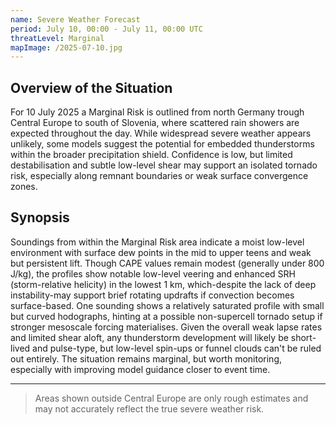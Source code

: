 ```yaml
---
name: Severe Weather Forecast
period: July 10, 00:00 - July 11, 00:00 UTC
threatLevel: Marginal
mapImage: /2025-07-10.jpg
---
```


## Overview of the Situation

For 10 July 2025 a Marginal Risk is outlined from north Germany trough Central Europe to south of Slovenia, where scattered rain showers are expected
throughout the day. While widespread severe weather appears unlikely, some models suggest the potential for embedded thunderstorms within the broader
precipitation shield. Confidence is low, but limited destabilisation and subtle low-level shear may support an isolated tornado risk, especially along remnant boundaries or weak surface convergence zones.

## Synopsis

Soundings from within the Marginal Risk area indicate a moist low-level environment with surface dew points in the mid to upper teens and weak but
persistent lift. Though CAPE values remain modest (generally under 800 J/kg), the profiles show notable low-level veering and enhanced SRH (storm-relative
helicity) in the lowest 1 km, which-despite the lack of deep instability-may support brief rotating updrafts if convection becomes surface-based. One
sounding shows a relatively saturated profile with small but curved hodographs, hinting at a possible non-supercell tornado setup if stronger mesoscale forcing materialises. Given the overall weak lapse rates and limited shear aloft, any thunderstorm development will likely be short-lived and pulse-type, but low-level spin-ups or funnel clouds can't be ruled out entirely. The situation remains marginal, but worth monitoring, especially with improving model guidance closer to event time.

---

> Areas shown outside Central Europe are only rough estimates and may not accurately reflect the true severe weather risk.